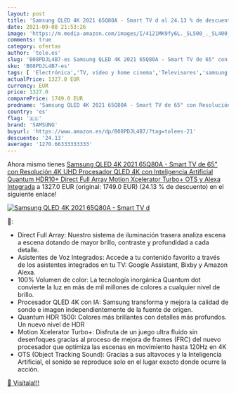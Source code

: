 ```yaml
---
layout: post
title: 'Samsung QLED 4K 2021 65Q80A - Smart TV d al 24.13 % de descuento'
date: 2021-09-08 21:53:26
image: 'https://m.media-amazon.com/images/I/4121MK9fy6L._SL500_._SL400_.jpg'
comments: true
category: ofertas
author: 'tole.es'
slug: 'B08PDJL4B7-es Samsung QLED 4K 2021 65Q80A - Smart TV de 65" con...'
sku: 'B08PDJL4B7-es'
tags: [ 'Electrónica','TV, vídeo y home cinema','Televisores','samsung','smart','tv', ]
actualPrice: 1327.0 EUR
currency: EUR
price: 1327.0
comparePrice: 1749.0 EUR
prodname: 'Samsung QLED 4K 2021 65Q80A - Smart TV de 65" con Resolución 4K UHD  Procesador QLED 4K con Inteligencia Artificial  Quantum HDR10+  Direct Full Array  Motion Xcelerator Turbo+  OTS y Alexa Integrada'
country: 'es'
flag: '🇪🇸'
brand: 'SAMSUNG'
buyurl: 'https://www.amazon.es/dp/B08PDJL4B7/?tag=tolees-21'
descuento: '24.13'
average: '1270.66333333333'
---
```


Ahora mismo tienes [Samsung QLED 4K 2021 65Q80A - Smart TV de 65" con Resolución 4K UHD  Procesador QLED 4K con Inteligencia Artificial  Quantum HDR10+  Direct Full Array  Motion Xcelerator Turbo+  OTS y Alexa Integrada](https://www.amazon.es/dp/B08PDJL4B7/?tag=tolees-21) a 1327.0 EUR (original: 1749.0 EUR) (24.13 %  de descuento) en el siguiente enlace!

[![Samsung QLED 4K 2021 65Q80A - Smart TV d](https://m.media-amazon.com/images/I/4121MK9fy6L._SL500_._SL400_.jpg)](https://www.amazon.es/dp/B08PDJL4B7/?tag=tolees-21)

🔎:

- Direct Full Array: Nuestro sistema de iluminación trasera analiza escena a escena dotando de mayor brillo, contraste y profundidad a cada detalle.
- Asistentes de Voz Integrados: Accede a tu contenido favorito a través de los asistentes integrados en tu TV: Google Assistant, Bixby y Amazon Alexa.
- 100% Volumen de color: La tecnología inorgánica Quantum dot convierte la luz en más de mil millones de colores a cualquier nivel de brillo.
- Procesador QLED 4K con IA: Samsung transforma y mejora la calidad de sondo e imagen independientemente de la fuente de origen.
- Quantum HDR 1500: Colores más brillantes con detalles más profundos. Un nuevo nivel de HDR
- Motion Xcelerator Turbo+: Disfruta de un juego ultra fluido sin desenfoques gracias al proceso de mejora de frames (FRC) del nuevo procesador que optimiza las escenas en movimiento hasta 120Hz en 4K
- OTS (Object Tracking Sound): Gracias a sus altavoces y la Inteligencia Artificial, el sonido se reproduce solo en el lugar exacto donde ocurre la acción.

[🛒 Visítala!!!](https://www.amazon.es/dp/B08PDJL4B7/?tag=tolees-21)

